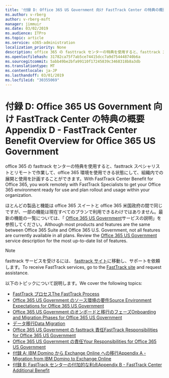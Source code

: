 ```yaml
---
title: '付録 D: Office 365 US Government 向け FastTrack Center の特典の概要'
ms.author: v-rberg
author: v-rberg-msft
manager: jimmuir
ms.date: 03/02/2019
ms.audience: ITPro
ms.topic: article
ms.service: o365-administration
localization_priority: None
description: office 365 の fasttrack センターの特典を使用すると、fasttrack スペシャリストとリモートで作業して、office 365 環境を使用できる状態にして、組織内での展開と使用を計画することができます。
ms.openlocfilehash: 31782ca75f7ab5ce74415dcc7a9d754448740b6a
ms.sourcegitcommit: 5abb49be2bfa99110f17245839c3468318b8a3db
ms.translationtype: MT
ms.contentlocale: ja-JP
ms.lasthandoff: 03/01/2019
ms.locfileid: "30355069"
---
```

# <a name="appendix-d---fasttrack-center-benefit-overview-for-office-365-us-government"></a><span data-ttu-id="82249-103">付録 D: Office 365 US Government 向け FastTrack Center の特典の概要</span><span class="sxs-lookup"><span data-stu-id="82249-103">Appendix D - FastTrack Center Benefit Overview for Office 365 US Government</span></span>

<span data-ttu-id="82249-104">office 365 の fasttrack センターの特典を使用すると、fasttrack スペシャリストとリモートで作業して、office 365 環境を使用できる状態にして、組織内での展開と使用を計画することができます。</span><span class="sxs-lookup"><span data-stu-id="82249-104">With FastTrack Center Benefit for Office 365, you work remotely with FastTrack Specialists to get your Office 365 environment ready for use and plan rollout and usage within your organization.</span></span> 
  
<span data-ttu-id="82249-p101">ほとんどの製品と機能は office 365 スイートと office 365 米国政府の間で同じですが、一部の機能は現在すべてのプランで利用できるわけではありません。最新の機能の一覧については、「 [Office 365 US Government](https://aka.ms/aboutgovcloud)サービスの説明」を参照してください。</span><span class="sxs-lookup"><span data-stu-id="82249-p101">Although most products and features are the same between Office 365 Suite and Office 365 U.S. Government, not all features are currently available in all plans. Review the [Office 365 US Government](https://aka.ms/aboutgovcloud) service description for the most up-to-date list of features.</span></span>

> [!NOTE]
> <span data-ttu-id="82249-107">fasttrack サービスを受けるには、 [fasttrack サイト](https://go.microsoft.com/fwlink/?linkid=780698)に移動し、サポートを依頼します。</span><span class="sxs-lookup"><span data-stu-id="82249-107">To receive FastTrack services, go to the [FastTrack site](https://go.microsoft.com/fwlink/?linkid=780698) and request assistance.</span></span>  

<span data-ttu-id="82249-108">以下のトピックについて説明します。</span><span class="sxs-lookup"><span data-stu-id="82249-108">We cover the following topics:</span></span>
- [<span data-ttu-id="82249-109">FastTrack プロセス</span><span class="sxs-lookup"><span data-stu-id="82249-109">The FastTrack Process</span></span>](O365-fasttrack-process.md) 
- [<span data-ttu-id="82249-110">Office 365 US Government のソース環境の要件</span><span class="sxs-lookup"><span data-stu-id="82249-110">Source Environment Expectations for Office 365 US Government</span></span>](US-Gov-appendix-source-environment-expectations.md)   
- [<span data-ttu-id="82249-111">Office 365 US Government のオンボードと移行のフェーズ</span><span class="sxs-lookup"><span data-stu-id="82249-111">Onboarding and Migration Phases for Office 365 US Government</span></span>](US-Gov-appendix-onboarding-and-migration.md)
- [<span data-ttu-id="82249-112">データ移行</span><span class="sxs-lookup"><span data-stu-id="82249-112">Data Migration</span></span>](O365-data-migration.md)    
- [<span data-ttu-id="82249-113">Office 365 US Government の fasttrack 責任</span><span class="sxs-lookup"><span data-stu-id="82249-113">FastTrack Responsibilities for Office 365 US Government</span></span>](US-Gov-appendix-fasttrack-responsibilities.md)   
- [<span data-ttu-id="82249-114">Office 365 US Government の責任</span><span class="sxs-lookup"><span data-stu-id="82249-114">Your Responsibilities for Office 365 US Government</span></span>](US-Gov-appendix-your-responsibilities.md) 
- [<span data-ttu-id="82249-115">付録 A: IBM Domino から Exchange Online への移行</span><span class="sxs-lookup"><span data-stu-id="82249-115">Appendix A - Migration from IBM Domino to Exchange Online</span></span>](O365-from-ibm-domino-to-exchange-online.md)   
- [<span data-ttu-id="82249-116">付録 B: FastTrack センターの付加的な利点</span><span class="sxs-lookup"><span data-stu-id="82249-116">Appendix B - FastTrack Center Additional Benefit</span></span>](O365-fasttrack-additional-benefits.md)


